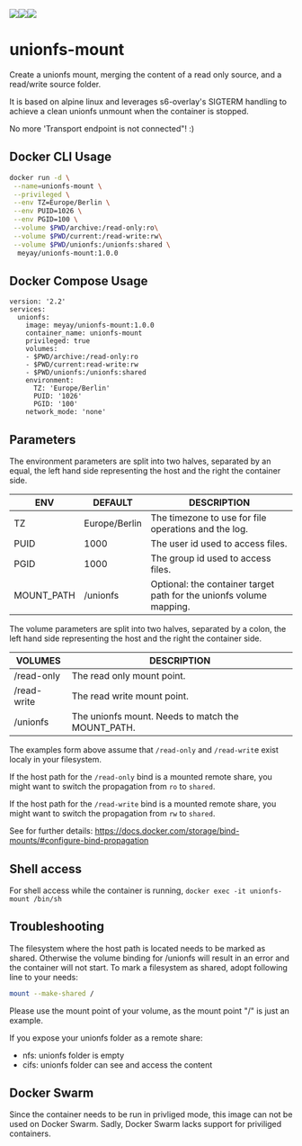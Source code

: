 [![](https://images.microbadger.com/badges/image/meyay/unionfs-mount.svg)](https://microbadger.com/images/meyay/unionfs-mount "Get your own image badge on microbadger.com")[![](https://images.microbadger.com/badges/version/meyay/unionfs-mount.svg)](https://microbadger.com/images/meyay/unionfs-mount "Get your own version badge on microbadger.com")[![](https://images.microbadger.com/badges/commit/meyay/unionfs-mount.svg)](https://microbadger.com/images/meyay/unionfs-mount "Get your own commit badge on microbadger.com")
# unionfs-mount

Create a unionfs mount, merging the content of a read only source, and a read/write source folder.

It is based on alpine linux and leverages s6-overlay's SIGTERM handling to achieve a clean unionfs unmount when the container is stopped.

No more 'Transport endpoint is not connected"! :)

## Docker CLI Usage 
```sh
docker run -d \
 --name=unionfs-mount \
 --privileged \
 --env TZ=Europe/Berlin \
 --env PUID=1026 \
 --env PGID=100 \
 --volume $PWD/archive:/read-only:ro\
 --volume $PWD/current:/read-write:rw\
 --volume $PWD/unionfs:/unionfs:shared \
  meyay/unionfs-mount:1.0.0
```

## Docker Compose Usage 
```
version: '2.2'
services:
  unionfs:
    image: meyay/unionfs-mount:1.0.0
    container_name: unionfs-mount
    privileged: true
    volumes:
    - $PWD/archive:/read-only:ro
    - $PWD/current:read-write:rw
    - $PWD/unionfs:/unionfs:shared
    environment:
      TZ: 'Europe/Berlin'
      PUID: '1026'
      PGID: '100'
    network_mode: 'none'
```

## Parameters
The environment parameters are split into two halves, separated by an equal, the left hand side representing the host and the right the container side.

| ENV| DEFAULT | DESCRIPTION |
| ------ | ------ | ------ |
| TZ | Europe/Berlin | The timezone to use for file operations and the log. |
| PUID | 1000 | The user id used to access files. |
| PGID | 1000 | The group id used to access files. |
| MOUNT_PATH  | /unionfs |  Optional: the container target path for the unionfs volume mapping. |

The volume parameters are split into two halves, separated by a colon, the left hand side representing the host and the right the container side.

| VOLUMES |  DESCRIPTION |
| ------ | ------ |
| /read-only  |  The read only mount point. |
| /read-write |  The read write mount point.|
| /unionfs  |  The unionfs mount. Needs to match the MOUNT_PATH. |

The examples form above assume that `/read-only` and `/read-writ`e exist localy in your filesystem.

If the host path for the `/read-only` bind is a mounted remote share, you might want to switch the propagation from `ro` to `shared`.

If the host path for the `/read-write` bind is a mounted remote share, you might want to switch the propagation from `rw` to `shared`.

See for further details: https://docs.docker.com/storage/bind-mounts/#configure-bind-propagation

## Shell access
For shell access while the container is running, `docker exec -it unionfs-mount /bin/sh`

## Troubleshooting
The filesystem where the host path is located needs to be marked as shared. Otherwise the volume binding for /unionfs will result in an error and the container will not start. To mark a filesystem as shared, adopt following line to your needs:
```sh
mount --make-shared /
```
Please use the mount point of your volume, as the mount point "/" is just an example.

If you expose your unionfs folder as a remote share: 
- nfs: unionfs folder is empty
- cifs: unionfs folder can see and access the content

## Docker Swarm
Since the container needs to be run in privliged mode, this image can not be used on Docker Swarm. Sadly, Docker Swarm lacks support for priviliged containers. 

